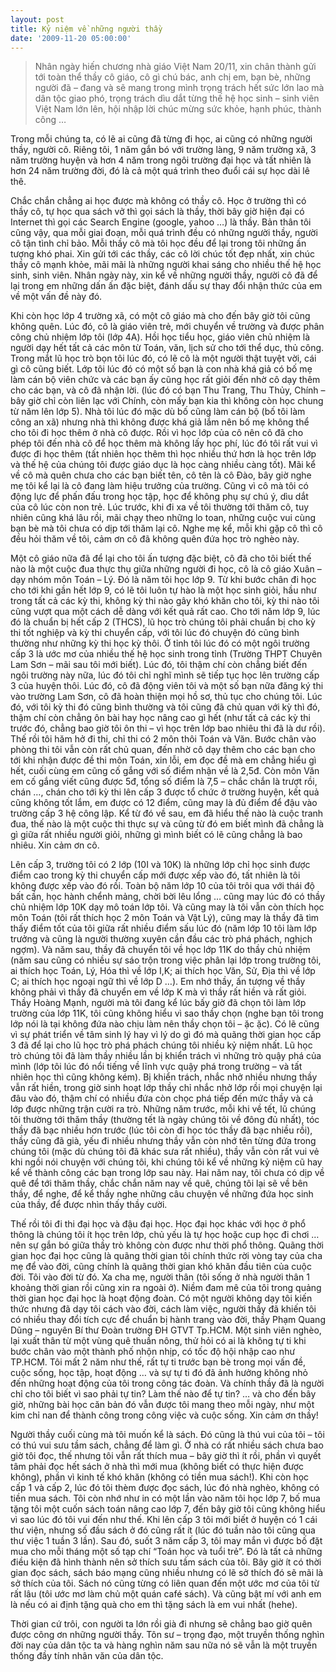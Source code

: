 ```yaml
---
layout: post
title: Kỷ niệm về những người thầy
date: '2009-11-20 05:00:00'
---
```


> Nhân ngày hiến chương nhà giáo Việt Nam 20/11, xin chân thành gửi tới toàn thể thầy cô giáo, cô gì chú bác, anh chị em, bạn bè, những người đã – đang và sẽ mang trong mình trọng trách hết sức lớn lao mà dân tộc giao phó, trọng trách dìu dắt từng thế hệ học sinh – sinh viên Việt Nam lớn lên, hội nhập lời chúc mừng sức khỏe, hạnh phúc, thành công …

Trong mỗi chúng ta, có lẽ ai cũng đã từng đi học, ai cũng có những người thầy, người cô. Riêng tôi, 1 năm gắn bó với trường làng, 9 năm trường xã, 3 năm trường huyện và hơn 4 năm trong ngôi trường đại học và tất nhiên là hơn 24 năm trường đời, đó là cả một quá trình theo đuổi cái sự học dài lê thê.

Chắc chắn chẳng ai học được mà không có thầy cô. Học ở trường thì có thầy cô, tự học qua sách vở thì gọi sách là thầy, thời bây giờ hiện đại có Internet thì gọi các Search Engine (google, yahoo …) là thầy. Bản thân tôi cũng vậy, qua mỗi giai đoạn, mỗi quá trình đều có những người thầy, người cô tận tình chỉ bảo. Mỗi thầy cô mà tôi học đều để lại trong tôi những ấn tượng khó phai. Xin gửi tới các thầy, các cô lời chúc tốt đẹp nhất, xin chúc thầy cô mạnh khỏe, mãi mãi là những người khai sáng cho nhiều thế hệ học sinh, sinh viên. Nhân ngày này, xin kể về những người thầy, người cô đã để lại trong em những dấn ấn đặc biệt, đánh dấu sự thay đổi nhận thức của em về một vấn đề này đó.

Khi còn học lớp 4 trường xã, có một cô giáo mà cho đến bây giờ tôi cũng không quên. Lúc đó, cô là giáo viên trẻ, mới chuyển về trường và được phân công chủ nhiệm lớp tôi (lớp 4A). Hồi học tiểu học, giáo viên chủ nhiệm là người dạy hết tất cả các môn từ Toán, văn, lịch sử cho tới thể dục, thủ công. Trong mắt lũ học trò bọn tôi lúc đó, có lẽ cô là một người thật tuyệt vời, cái gì cô cũng biết. Lớp tôi lúc đó có một số bạn là con nhà khá giả có bố mẹ làm cán bộ viên chức và các bạn ấy cũng học rất giỏi đến nhờ cô dạy thêm cho các bạn, và cô đã nhận lời. (lúc đó có bạn Thu Trang, Thu Thủy, Chính – bây giờ chỉ còn liên lạc với Chính, còn mấy bạn kia thì không còn học chung từ năm lên lớp 5). Nhà tôi lúc đó mặc dù bố cũng làm cán bộ (bố tôi làm công an xã) nhưng nhà thì không được khá giả lắm nên bố mẹ không thể cho tôi đi học thêm ở nhà cô được. Rồi vì học lớp của cô nên cô đã cho phép tôi đến nhà cô để học thêm mà không lấy học phí, lúc đó tôi rất vui vì được đi học thêm (tất nhiên học thêm thì học nhiều thứ hơn là học trên lớp và thế hệ của chúng tôi được giáo dục là học càng nhiều càng tốt). Mãi kể về cô mà quên chưa cho các bạn biết tên, cô tên là cô Đào, bây giờ nghe mẹ tôi kể lại là cô đang làm hiệu trưởng của trường. Cũng vì cô mà tôi có động lực để phấn đấu trong học tập, học để không phụ sự chú ý, dìu dắt của cô lúc còn non trẻ. Lúc trước, khi đi xa về tôi thường tới thăm cô, tuy nhiên cũng khá lâu rồi, mãi chạy theo những lo toan, những cuộc vui cùng bạn bè mà tôi chưa có dịp tới thăm lại cô. Nghe mẹ kể, mỗi khi gặp cô thì cô đều hỏi thăm về tôi, cảm ơn cô đã không quên đứa học trò nghèo này.

Một cô giáo nữa đã để lại cho tôi ấn tượng đặc biệt, cô đã cho tôi biết thế nào là một cuộc đua thực thụ giữa những người đi học, cô là cô giáo Xuân – dạy nhóm môn Toán – Lý. Đó là năm tôi học lớp 9. Từ khi bước chân đi học cho tới khi gần hết lớp 9, có lẽ tôi luôn tự hào là một học sinh giỏi, hầu như trong tất cả các kỳ thi, không kỳ thi nào gây khó khăn cho tôi, kỳ thi nào tôi cũng vượt qua một cách dễ dàng với kết quả rất cao. Cho tới năm lớp 9, lúc đó là chuẩn bị hết cấp 2 (THCS), lũ học trò chúng tôi phải chuẩn bị cho kỳ thi tốt nghiệp và kỳ thi chuyển cấp, với tôi lúc đó chuyện đó cũng bình thường như những kỳ thi học kỳ thôi. Ở tỉnh tôi lúc đó có một ngôi trường cấp 3 là ước mơ của nhiều thế hệ học sinh trong tỉnh (Trường THPT Chuyên Lam Sơn – mãi sau tôi mới biết). Lúc đó, tôi thậm chí còn chẳng biết đến ngôi trường này nữa, lúc đó tôi chỉ nghĩ mình sẽ tiếp tục học lên trường cấp 3 của huyện thôi. Lúc đó, cô đã động viên tôi và một số bạn nữa đăng ký thi vào trường Lam Sơn, cô đã hoàn thiện mọi hồ sơ, thủ tục cho chúng tôi. Lúc đó, với tôi kỳ thi đó cũng bình thường và tôi cũng đã chủ quan với kỳ thì đó, thậm chí còn chẳng ôn bài hay học nâng cao gì hết (như tất cả các kỳ thi trước đó, chẳng bao giờ tôi ôn thi – vì học trên lớp bao nhiêu thi đã là dư rồi). Thế rồi tôi hăm hở đi thi, chỉ thi có 2 môn thôi Toán và Văn. Bước chân vào phòng thi tôi vẫn còn rất chủ quan, đến nhờ cô dạy thêm cho các bạn cho tới khi nhận được đề thi môn Toán, xin lỗi, em đọc đề mà em chẳng hiểu gì hết, cuối cùng em cũng cố gắng với số điểm nhận về là 2,5đ. Còn môn Văn em cố gắng viết cũng được 5đ, tổng số điểm là 7,5 – chắc chắn là trượt rồi, chán …, chán cho tới kỳ thi lên cấp 3 được tổ chức ở trường huyện, kết quả cũng không tốt lắm, em được có 12 điểm, cũng may là đủ điểm để đậu vào trường cấp 3 hệ công lập. Kể từ đó về sau, em đã hiểu thế nào là cuộc tranh đua, thế nào là một cuộc thi thực sự và cũng từ đó em biết mình đã chẳng là gì giữa rất nhiều người giỏi, những gì mình biết có lẽ cũng chẳng là bao nhiêu. Xin cảm ơn cô.

Lên cấp 3, trường tôi có 2 lớp (10I và 10K) là những lớp chỉ học sinh được điểm cao trong kỳ thi chuyển cấp mới được xếp vào đó, tất nhiên là tôi không được xếp vào đó rồi. Toàn bộ năm lớp 10 của tôi trôi qua với thái độ bất cần, học hành chểnh mảng, chời bời lêu lổng … cũng may lúc đó có thầy chủ nhiệm lớp 10K dạy mô toán lớp tôi. Và cũng may là tôi vẫn còn thích học môn Toán (tôi rất thích học 2 môn Toán và Vật Lý), cũng may là thầy đã tìm thấy điểm tốt của tôi giữa rất nhiều điểm sấu lúc đó (năm lớp 10 tôi làm lớp trưởng và cũng là người thường xuyên cần đầu các trò phá phách, nghịch ngợm). Và năm sau, thầy đã chuyển tôi về học lớp 11K do thầy chủ nhiệm (năm sau cũng có nhiều sự sáo trộn trong việc phân lại lớp trong trường tôi, ai thích học Toán, Lý, Hóa thì về lớp I,K; ai thích học Văn, Sử, Địa thì về lớp C; ai thích học ngoại ngữ thì về lớp D …). Em nhớ thầy, ấn tượng về thầy không phải vì thầy đã chuyển em về lớp K mà vì thầy rất hiền và rất giỏi. Thầy Hoàng Mạnh, người mà tôi đang kể lúc bấy giờ đã chọn tôi làm lớp trường của lớp 11K, tôi cũng không hiểu vì sao thầy chọn (nghe bạn tôi trong lớp nói là tại không đứa nào chịu làm nên thầy chọn tôi – ặc ặc). Có lẽ cũng vì sự phát triển về tâm sinh lý hay vì lý do gì đó mà quãng thời gian học cấp 3 đã để lại cho lũ học trò phá phách chúng tôi nhiều kỷ niệm nhất. Lũ học trò chúng tôi đã làm thầy nhiều lần bị khiển trách vì những trò quậy phá của mình (lớp tôi lúc đó nổi tiếng về lĩnh vực quậy phá trong trường – và tất nhiên học thì cũng không kém). Bị khiển trách, nhắc nhở nhiều nhưng thầy vẫn rất hiền, trong giờ sinh hoạt lớp thầy chỉ nhắc nhở lớp rồi mọi chuyện lại đâu vào đó, thậm chí có nhiều đứa còn chọc phá tiếp đến mức thầy và cả lớp được những trận cười ra trò. Những năm trước, mỗi khi về tết, lũ chúng tôi thường tới thăm thầy (thường tết là ngày chúng tôi về đông đủ nhất), tóc thầy đã bạc nhiều hơn trước (lúc tôi còn đi học tóc thầy đã bạc nhiều rồi), thầy cũng đã già, yếu đi nhiều nhưng thầy vẫn còn nhớ tên từng đứa trong chúng tôi (mặc dù chúng tôi đã khác sưa rất nhiều), thầy vẫn còn rất vui vẻ khi ngồi nói chuyện với chúng tôi, khi chúng tôi kể về những kỷ niệm cũ hay kể về thành công các bạn trong lớp sau này. Hai năm nay, tôi chưa có dịp về quê để tới thăm thầy, chắc chắn năm nay về quê, chúng tôi lại sẽ về bên thầy, để nghe, để kể thầy nghe những câu chuyện về những đứa học sinh của thầy, để được nhìn thấy thầy cười.

Thế rồi tôi đi thi đại học và đậu đại học. Học đại học khác với học ở phổ thông là chúng tôi ít học trên lớp, chủ yếu là tự học hoặc cup học đi chơi … nên sự gắn bó giữa thầy trò không còn được như thời phổ thông. Quãng thời gian học đại học cũng là quãng thời gian tôi chính thức rời vòng tay của cha mẹ để vào đời, cũng chính là quãng thời gian khó khăn đầu tiên của cuộc đời. Tôi vào đời từ đó. Xa cha mẹ, người thân (tôi sống ở nhà người thân 1 khoảng thời gian rồi cũng xin ra ngoài ở). Niềm đam mê của tôi trong quảng thời gian học đại học là hoạt động đoàn. Có một người không dạy tôi kiến thức nhưng đã dạy tôi cách vào đời, cách làm việc, người thầy đã khiến tôi có nhiều thay đổi tích cực để chuẩn bị hành trang vào đời, thầy Phạm Quang Dũng – nguyên Bí thư Đoàn trường ĐH GTVT Tp.HCM. Một sinh viên nghèo, lại xuất thân từ một vùng quê thuần nông, thử hỏi có ai là không tự ti khi bước chân vào một thành phố nhộn nhịp, có tốc độ hội nhập cao như TP.HCM. Tôi mất 2 năm như thế, rất tự ti trước bạn bè trong mọi vấn đề, cuộc sống, học tập, hoạt động … và sự tự ti đó đã ảnh hưởng không nhỏ đến những hoạt động của tôi trong công tác đoàn. Và chính thầy đã là người chỉ cho tôi biết vì sao phải tự tin? Làm thế nào để tự tin? … và cho đến bây giờ, những bài học căn bản đó vẫn được tôi mang theo mỗi ngày, như một kim chỉ nan để thành công trong công việc và cuộc sống. Xin cảm ơn thầy!

Người thầy cuối cùng mà tôi muốn kể là sách. Đó cũng là thú vui của tôi – tôi có thú vui sưu tầm sách, chẳng để làm gì. Ở nhà có rất nhiều sách chưa bao giờ tôi đọc, thế nhưng tôi vẫn rất thích mua – bây giờ thì ít rồi, phần vì quyết tâm phải đọc hết sách ở nhà thì mới mua (không biết có thực hiện được không), phần vì kinh tế khó khăn (không có tiền mua sách!). Khi còn học cấp 1 và cấp 2, lúc đó tôi thèm được đọc sách, lúc đó nhà nghèo, không có tiền mua sách. Tôi còn nhớ như in có một lần vào năm tôi học lớp 7, bố mua tặng tôi một cuốn sách toán nâng cao lớp 7, đến bây giờ tôi cũng không hiểu vì sao lúc đó tôi vui đến như thế. Khi lên cấp 3 tôi mới biết ở huyện có 1 cái thư viện, nhưng số đầu sách ở đó cũng rất ít (lúc đó tuần nào tôi cũng qua thư việc 1 tuần 3 lần). Sau đó, suốt 3 năm cấp 3, tôi may mắn vì được bố đặt mua cho mỗi tháng một số tạp chí “Toán học và tuổi trẻ”. Đó là tất cả những điều kiện đã hình thành nên sở thích sưu tầm sách của tôi. Bây giờ ít có thời gian đọc sách, sách báo mạng cũng nhiều nhưng có lẽ sở thích đó sẽ mãi là sở thích của tôi. Sách nó cũng từng có liên quan đến một ước mơ của tôi từ rất lâu (tôi ước mơ làm chủ một quán café sách). Và cũng bật mí với anh em là nếu có ai định tặng quà cho em thì tặng sách là em vui nhất (hehe).

Thời gian cứ trôi, con người ta lớn rồi già đi nhưng sẽ chẳng bao giờ quên được công ơn những người thầy. Tôn sư – trọng đạo, một truyền thống nghìn đời nay của dân tộc ta và hàng nghìn năm sau nữa nó sẽ vẫn là một truyền thống đầy tính nhân văn của dân tộc.
